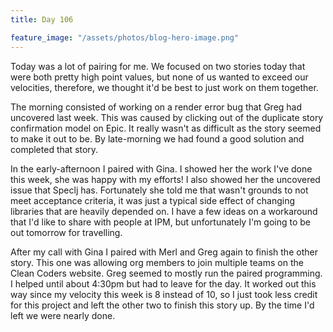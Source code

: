```yaml
---
title: Day 106

feature_image: "/assets/photos/blog-hero-image.png"
---
```


Today was a lot of pairing for me. We focused on two stories today that were both pretty high
point values, but none of us wanted to exceed our velocities, therefore, we thought it'd be best to just work
on them together.

The morning consisted of working on a render error bug that Greg had uncovered last week. This
was caused by clicking out of the duplicate story confirmation model on Epic. It really wasn't as difficult
as the story seemed to make it out to be. By late-morning we had found a good solution and
completed that story.

In the early-afternoon I paired with Gina. I showed her the work I've done this week, she was
happy with my efforts! I also showed her the uncovered issue that Speclj has. Fortunately she told me that
wasn't grounds to not meet acceptance criteria, it was just a typical side effect of changing libraries
that are heavily depended on. I have a few ideas on a workaround that I'd like to share with people at IPM,
but unfortunately I'm going to be out tomorrow for travelling.

After my call with Gina I paired with Merl and Greg again to finish the other story. This one was allowing
org members to join multiple teams on the Clean Coders website. Greg seemed to mostly run the paired programming.
I helped until about 4:30pm but had to leave for the day. It worked out this way since my velocity this
week is 8 instead of 10, so I just took less credit for this project and left the other two to finish this story
up. By the time I'd left we were nearly done.